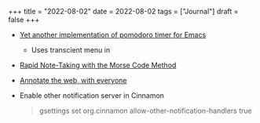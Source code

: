 +++
title = "2022-08-02"
date = 2022-08-02
tags = ["Journal"]
draft = false
+++

-   [Yet another implementation of pomodoro timer for Emacs](https://github.com/SqrtMinusOne/pomm.el)
    -   Uses transcient menu in

-   [Rapid Note-Taking with the Morse Code Method](https://www.calnewport.com/blog/2008/02/18/monday-master-class-rapid-note-taking-with-the-morse-code-method/)

-   [Annotate the web, with everyone](https://web.hypothes.is/)

-   Enable other notification server in Cinnamon

    > gsettings set org.cinnamon allow-other-notification-handlers true